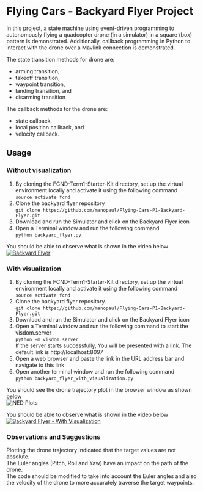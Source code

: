 # Flying Cars - Backyard Flyer Project
In this project, a state machine using event-driven programming to autonomously flying a quadcopter drone (in a simulator) in a square (box) pattern is demonstrated. Additionally, callback programming in Python to interact with the drone over a Mavlink connection is demonstrated. 

The state transition methods for drone are:
- arming transition, 
- takeoff transition, 
- waypoint transition, 
- landing transition, and 
- disarming transition  

The callback methods for the drone are:
- state callback,
- local position callback, and
- velocity callback.

## Usage
### Without visualization
1. By cloning the FCND-Term1-Starter-Kit directory, set up the virtual environment locally and activate it using the following command  
   `source activate fcnd`  
2. Clone the backyard flyer repository  
   `git clone https://github.com/manopaul/Flying-Cars-P1-Backyard-Flyer.git`  
3. Download and run the Simulator and click on the Backyard Flyer icon  
4. Open a Terminal window and run the following command  
  `python backyard_flyer.py`  
  
You should be able to observe what is shown in the video below
[![Backyard Flyer](http://img.youtube.com/vi/QNJYx7xtHCw/0.jpg)](https://youtu.be/QNJYx7xtHCw)

### With visualization
1. By cloning the FCND-Term1-Starter-Kit directory, set up the virtual environment locally and activate it using the following command  
  `source activate fcnd`  
2. Clone the backyard flyer repository.  
  `git clone https://github.com/manopaul/Flying-Cars-P1-Backyard-Flyer.git`  
3. Download and run the Simulator and click on the Backyard Flyer icon  
4. Open a Terminal window and run the following command to start the visdom.server  
  `python -m visdom.server`  
   If the server starts successfully, You will be presented with a link. The default link is http://localhost:8097  
5. Open a web browser and paste the link in the URL address bar and navigate to this link  
6. Open another terminal window and run the following command  
  `python backyard_flyer_with_visualization.py`  
  
You should see the drone trajectory plot in the browser window as shown below  
![NED Plots](../master/images/NED_Plot.png)  
  
You should be able to observe what is shown in the video below
[![Backyard Flyer - With Visualization](http://img.youtube.com/vi/ldWTuRG2d4Y/0.jpg)](https://youtu.be/ldWTuRG2d4Y)

### Observations and Suggestions
Plotting the drone trajectory indicated that the target values are not absolute.  
The Euler angles (Pitch, Roll and Yaw) have an impact on the path of the drone.   
The code should be modified to take into account the Euler angles and also the velocity of the drone to more accurately traverse the target waypoints.
